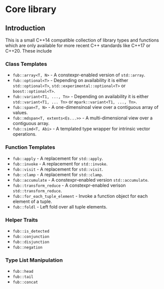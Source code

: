 # Core library

## Introduction

This is a small C++14 compatible collection of library types and functions which 
are only available for more recent C++ standards like C++17 or C++20. These 
include

### Class Templates

 * `fub::array<T, N>` - A constexpr-enabled version of `std::array`.
 * `fub::optional<T>` - Depending on availability it is either `std::optional<T>`, `std::experimental::optional<T>` or `boost::optional<T>`.
 * `fub::variant<T1, ..., Tn>` - Depending on availability it is either `std::variant<T1, ... Tn>` or `mpark::variant<T1, ..., Tn>`.
 * `fub::span<T, N>` - A one-dimensinoal view over a contiguous array of values.  
 * `fub::mdspan<T, extents<Es...>>` - A multi-dimensional view over a contiguous array.
 * `fub::simd<T, Abi>` - A templated type wrapper for intrinsic vector operations. 
 
### Function Templates
 * `fub::apply` - A replacement for `std::apply`.
 * `fub::invoke` - A replacement for `std::invoke`.
 * `fub::visit` - A replacement for `std::visit`.
 * `fub::clamp` - A replacement for `std::clamp`.
 * `fub::accumulate` - A constexpr-enabled version `std::accumulate`.
 * `fub::transform_reduce` - A constexpr-enabled verison `std::transform_reduce`.
 * `fub::for_each_tuple_element` - Invoke a function object for each element of a tuple.
 * `fub::foldl` - Left fold over all tuple elements.

### Helper Traits
 * `fub::is_detected`
 * `fub::conjunction`
 * `fub::disjunction`
 * `fub::negation`
 
### Type List Manipulation

 * `fub::head`
 * `fub::tail`
 * `fub::concat`